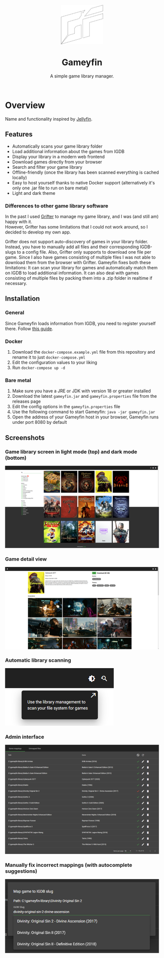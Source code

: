 <div align="center">
  <img src="assets/Gameyfin_Logo_White_Border.svg" height="128px" width="auto" alt="Gameyfin Logo">
  <h1>Gameyfin</h1>
  <p align="center">A simple game library manager.</p>
</div>

<img />

# Overview

Name and functionality inspired by [Jellyfin](https://jellyfin.org/).

## Features

* Automatically scans your game library folder
* Load additional information about the games from IGDB
* Display your library in a modern web frontend
* Download games directly from your browser
* Search and filter your game library
* Offline-friendly (once the library has been scanned everything is cached locally)
* Easy to host yourself thanks to native Docker support (alternatively it's only one .jar file to run on bare metal)
* Light and dark theme

### Differences to other game library software

In the past I used [Grifter](https://github.com/terrybrash/grifter) to manage my game library, and I was (and still am) happy with it.  
However, Grifter has some limitations that I could not work around, so I decided to develop my own app.

Grifter does not support auto-discovery of games in your library folder. Instead, you have to manually add all files and their corresponding IGDB-slugs to a config file.
Also, Grifter only supports to download one file per game. Since I also have games consisting of multiple files I was not able to download them from the browser with Grifter.
Gameyfin fixes both these limitations: It can scan your library for games and automatically match them on IGDB to load additional information.
It can also deal with games consisting of multiple files by packing them into a .zip folder in realtime if necessary.

## Installation

### General

Since Gameyfin loads information from IGDB, you need to register yourself there. Follow [this guide](https://api-docs.igdb.com/#account-creation).

### Docker

1. Download the `docker-compose.example.yml` file from this repository and rename it to just `docker-compose.yml`
2. Edit the configuration values to your liking
3. Run `docker-compose up -d`

### Bare metal

1. Make sure you have a JRE or JDK with version 18 or greater installed
2. Download the latest `gameyfin.jar` and `gameyfin.properties` file from the releases page
3. Edit the config options in the `gameyfin.properties` file
4. Use the following command to start Gameyfin: `java -jar gameyfin.jar`
5. Open the address of your Gameyfin host in your browser, Gameyfin runs under port 8080 by default

## Screenshots

### Game library screen in light mode (top) and dark mode (bottom)
![Game library](assets/library_overview.png)

### Game detail view
![Game detail screen](assets/game_detail_view.png)

### Automatic library scanning
![Library scan hint](assets/scan_library.png)

### Admin interface
![Admin interface](assets/game_mappings.png)

### Manually fix incorrect mappings (with autocomplete suggestions)
![Fix mapping dialog](assets/fix_game_mapping.png)


